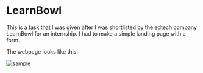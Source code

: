 # LearnBowl
This is a task that I was given after I was shortlisted by the edtech company LearnBowl for an internship. I had to make a simple landing page with a form.

The webpage looks like this: 

![sample](https://user-images.githubusercontent.com/70597343/129974693-2132de84-a2e3-49f3-919c-429b8fbefd9d.PNG)

